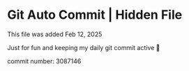# Git Auto Commit | Hidden File

This file was added Feb 12, 2025

Just for fun and keeping my daily git commit active 🤪

commit number: 3087146
